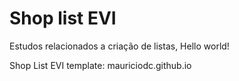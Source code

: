 # Shop list EVI
 Estudos relacionados a criação de listas,
 Hello world!
 
 Shop List EVI template: mauriciodc.github.io


